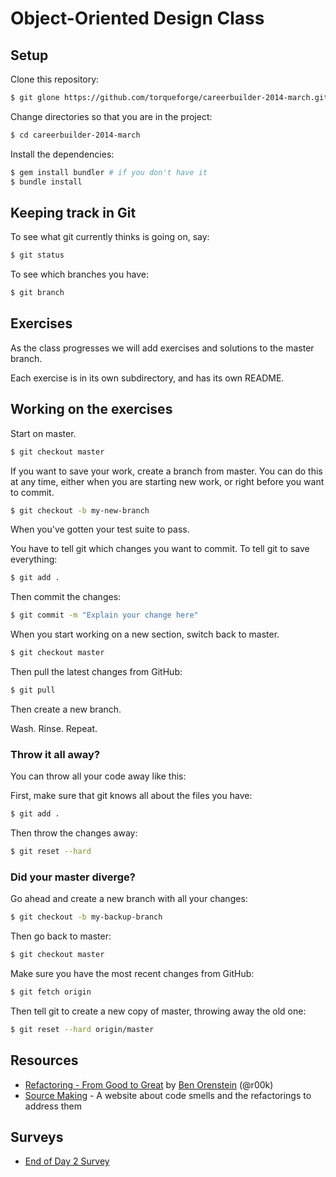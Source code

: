 # Object-Oriented Design Class

## Setup

Clone this repository:

```bash
$ git glone https://github.com/torqueforge/careerbuilder-2014-march.git
```

Change directories so that you are in the project:

```bash
$ cd careerbuilder-2014-march
```

Install the dependencies:

```bash
$ gem install bundler # if you don't have it
$ bundle install
```

## Keeping track in Git

To see what git currently thinks is going on, say:

```bash
$ git status
```

To see which branches you have:

```bash
$ git branch
```

## Exercises

As the class progresses we will add exercises and solutions to
the master branch.

Each exercise is in its own subdirectory, and has its own README.

## Working on the exercises

Start on master.

```bash
$ git checkout master
```

If you want to save your work, create a branch from master. You can do this at
any time, either when you are starting new work, or right before you want to
commit.

```bash
$ git checkout -b my-new-branch
```

When you've gotten your test suite to pass.

You have to tell git which changes you want to commit. To tell git to save
everything:

```bash
$ git add .
```

Then commit the changes:

```bash
$ git commit -m "Explain your change here"
```

When you start working on a new section, switch back to master.

```bash
$ git checkout master
```

Then pull the latest changes from GitHub:

```bash
$ git pull
```

Then create a new branch.

Wash. Rinse. Repeat.

### Throw it all away?

You can throw all your code away like this:

First, make sure that git knows all about the files you have:

```bash
$ git add .
```

Then throw the changes away:

```bash
$ git reset --hard
```

### Did your master diverge?

Go ahead and create a new branch with all your changes:

```bash
$ git checkout -b my-backup-branch
```

Then go back to master:

```bash
$ git checkout master
```

Make sure you have the most recent changes from GitHub:

```bash
$ git fetch origin
```

Then tell git to create a new copy of master, throwing away the old one:

```bash
$ git reset --hard origin/master
```

## Resources

* [Refactoring - From Good to Great](http://www.confreaks.com/videos/1233-aloharuby2012-refactoring-from-good-to-great) by [Ben Orenstein](https://twitter.com/r00k) (@r00k)
* [Source Making](http://sourcemaking.com/) - A website about code smells and the refactorings to address them

## Surveys

* [End of Day 2 Survey](https://docs.google.com/forms/d/16an6GK-lzmVFgJkyizwHi6HyOgVWIan5KyBIUiZBpYo/viewform)
